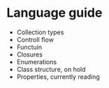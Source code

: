 # Language guide
+ Collection types
+ Controll flow
+ Functuin
+ Closures
+ Enumerations
+ Class structure, on hold
+ Properties, currently reading
